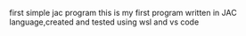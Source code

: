 first simple jac program
this is my first program written in JAC language,created and tested using wsl and vs code
